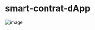 # smart-contrat-dApp
![image](https://user-images.githubusercontent.com/100318892/227763353-3fdebef2-55d1-4259-bff3-278f9cc7ef8a.png)
